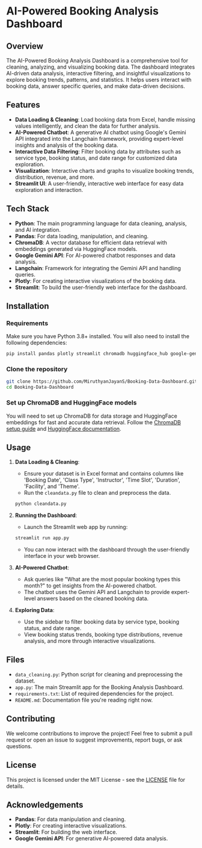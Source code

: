 # AI-Powered Booking Analysis Dashboard

## Overview

The AI-Powered Booking Analysis Dashboard is a comprehensive tool for cleaning, analyzing, and visualizing booking data. The dashboard integrates AI-driven data analysis, interactive filtering, and insightful visualizations to explore booking trends, patterns, and statistics. It helps users interact with booking data, answer specific queries, and make data-driven decisions.

## Features

- **Data Loading & Cleaning**: Load booking data from Excel, handle missing values intelligently, and clean the data for further analysis.
- **AI-Powered Chatbot**: A generative AI chatbot using Google's Gemini API integrated into the Langchain framework, providing expert-level insights and analysis of the booking data.
- **Interactive Data Filtering**: Filter booking data by attributes such as service type, booking status, and date range for customized data exploration.
- **Visualization**: Interactive charts and graphs to visualize booking trends, distribution, revenue, and more.
- **Streamlit UI**: A user-friendly, interactive web interface for easy data exploration and interaction.

## Tech Stack

- **Python**: The main programming language for data cleaning, analysis, and AI integration.
- **Pandas**: For data loading, manipulation, and cleaning.
- **ChromaDB**: A vector database for efficient data retrieval with embeddings generated via HuggingFace models.
- **Google Gemini API**: For AI-powered chatbot responses and data analysis.
- **Langchain**: Framework for integrating the Gemini API and handling queries.
- **Plotly**: For creating interactive visualizations of the booking data.
- **Streamlit**: To build the user-friendly web interface for the dashboard.

## Installation

### Requirements

Make sure you have Python 3.8+ installed. You will also need to install the following dependencies:

```bash
pip install pandas plotly streamlit chromadb huggingface_hub google-generative-ai langchain
```

### Clone the repository

```bash
git clone https://github.com/MiruthyanJayanS/Booking-Data-Dashboard.git
cd Booking-Data-Dashboard
```

### Set up ChromaDB and HuggingFace models

You will need to set up ChromaDB for data storage and HuggingFace embeddings for fast and accurate data retrieval. Follow the [ChromaDB setup guide](https://www.trychroma.com) and [HuggingFace documentation](https://huggingface.co/docs).

## Usage

1. **Data Loading & Cleaning**:
   - Ensure your dataset is in Excel format and contains columns like 'Booking Date', 'Class Type', 'Instructor', 'Time Slot', 'Duration', 'Facility', and 'Theme'.
   - Run the `cleandata.py` file to clean and preprocess the data.
   ```bash
   python cleandata.py
   ```
   
2. **Running the Dashboard**:
   - Launch the Streamlit web app by running:
   ```bash
   streamlit run app.py
   ```
   - You can now interact with the dashboard through the user-friendly interface in your web browser.

3. **AI-Powered Chatbot**:
   - Ask queries like "What are the most popular booking types this month?" to get insights from the AI-powered chatbot.
   - The chatbot uses the Gemini API and Langchain to provide expert-level answers based on the cleaned booking data.

4. **Exploring Data**:
   - Use the sidebar to filter booking data by service type, booking status, and date range.
   - View booking status trends, booking type distributions, revenue analysis, and more through interactive visualizations.

## Files

- `data_cleaning.py`: Python script for cleaning and preprocessing the dataset.
- `app.py`: The main Streamlit app for the Booking Analysis Dashboard.
- `requirements.txt`: List of required dependencies for the project.
- `README.md`: Documentation file you're reading right now.

## Contributing

We welcome contributions to improve the project! Feel free to submit a pull request or open an issue to suggest improvements, report bugs, or ask questions.

## License

This project is licensed under the MIT License - see the [LICENSE](LICENSE) file for details.

## Acknowledgements

- **Pandas**: For data manipulation and cleaning.
- **Plotly**: For creating interactive visualizations.
- **Streamlit**: For building the web interface.
- **Google Gemini API**: For generative AI-powered data analysis.